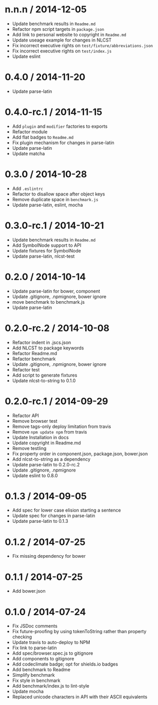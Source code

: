 
n.n.n / 2014-12-05
==================

 * Update benchmark results in `Readme.md`
 * Refactor npm script targets in `package.json`
 * Add link to personal website to copyright in `Readme.md`
 * Update useage example for changes in NLCST
 * Fix incorrect executive rights on `test/fixture/abbreviations.json`
 * Fix incorrect executive rights on `test/index.js`
 * Update eslint

0.4.0 / 2014-11-20
==================

 * Update parse-latin

0.4.0-rc.1 / 2014-11-15
==================

 * Add `plugin` and `modifier` factories to exports
 * Refactor module
 * Add flat badges to `Readme.md`
 * Fix plugin mechanism for changes in parse-latin
 * Update parse-latin
 * Update matcha

0.3.0 / 2014-10-28
==================

 * Add `.eslintrc`
 * Refactor to disallow space after object keys
 * Remove duplicate space in `benchmark.js`
 * Update parse-latin, eslint, mocha

0.3.0-rc.1 / 2014-10-21
==================

 * Update benchmark results in `Readme.md`
 * Add SymbolNode support to API
 * Update fixtures for SymbolNode
 * Update parse-latin, nlcst-test

0.2.0 / 2014-10-14
==================

 * Update parse-latin for bower, component
 * Update .gitignore, .npmignore, bower ignore
 * move benchmark to benchmark.js
 * Update parse-latin

0.2.0-rc.2 / 2014-10-08
==================

 * Refactor indent in .jscs.json
 * Add NLCST to package keywords
 * Refactor Readme.md
 * Refactor benchmark
 * Update .gitignore, .npmignore, bower ignore
 * Refactor test
 * Add script to generate fixtures
 * Update nlcst-to-string to 0.1.0

0.2.0-rc.1 / 2014-09-29
==================

 * Refactor API
 * Remove browser test
 * Remove tags-only deploy limitation from travis
 * Remove `npm update npm` from travis
 * Update Installation in docs
 * Update copyright in Readme.md
 * Remove testling
 * Fix property order in component.json, package.json, bower.json
 * Add nlcst-to-string as a dependency
 * Update parse-latin to 0.2.0-rc.2
 * Update .gitignore, .npmignore
 * Update eslint to 0.8.0

0.1.3 / 2014-09-05
==================

 * Add spec for lower case elision starting a sentence
 * Update spec for changes in parse-latin
 * Update parse-latin to 0.1.3

0.1.2 / 2014-07-25
==================

 * Fix missing dependency for bower

0.1.1 / 2014-07-25
==================

 * Add bower.json

0.1.0 / 2014-07-24
==================

 * Fix JSDoc comments
 * Fix future-proofing by using tokenToString rather than property checking
 * Update travis to auto-deploy to NPM
 * Fix link to parse-latin
 * Add spec/browser.spec.js to gitignore
 * Add components to gitignore
 * Add codeclimate badge; opt for shields.io badges
 * Add benchmark to Readme
 * Simplify benchmark
 * Fix style in benchmark
 * Add benchmark/index.js to lint-style
 * Update mocha
 * Replaced unicode characters in API with their ASCII equivalents
